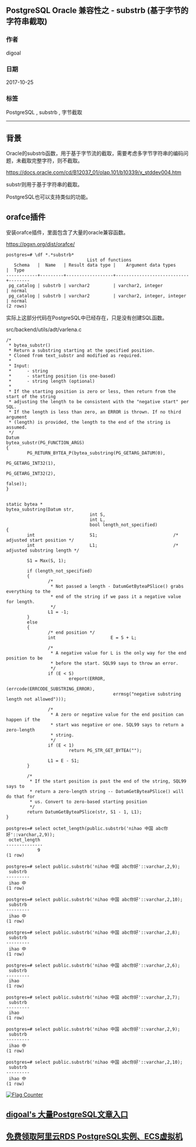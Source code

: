 ## PostgreSQL Oracle 兼容性之 - substrb (基于字节的字符串截取)  
                                 
### 作者                
digoal                
                
### 日期                 
2017-10-25                
                  
### 标签                
PostgreSQL , substrb , 字节截取    
                            
----                            
                             
## 背景      
Oracle的substrb函数，用于基于字节流的截取，需要考虑多字节字符串的编码问题，未截取完整字符，则不截取。  
  
https://docs.oracle.com/cd/B12037_01/olap.101/b10339/x_stddev004.htm  
  
substr则用于基于字符串的截取。  
  
PostgreSQL也可以支持类似的功能。  
  
## orafce插件  
安装orafce插件，里面包含了大量的oracle兼容函数。  
  
https://pgxn.org/dist/orafce/   
  
```  
postgres=# \df *.*substrb*  
                               List of functions  
   Schema   |  Name   | Result data type |    Argument data types     |  Type    
------------+---------+------------------+----------------------------+--------  
 pg_catalog | substrb | varchar2         | varchar2, integer          | normal  
 pg_catalog | substrb | varchar2         | varchar2, integer, integer | normal  
(2 rows)  
```  
  
实际上这部分代码在PostgreSQL中已经存在，只是没有创建SQL函数。  
  
src/backend/utils/adt/varlena.c  
  
```  
/*  
 * bytea_substr()  
 * Return a substring starting at the specified position.  
 * Cloned from text_substr and modified as required.  
 *  
 * Input:  
 *      - string  
 *      - starting position (is one-based)  
 *      - string length (optional)  
 *  
 * If the starting position is zero or less, then return from the start of the string  
 * adjusting the length to be consistent with the "negative start" per SQL.  
 * If the length is less than zero, an ERROR is thrown. If no third argument  
 * (length) is provided, the length to the end of the string is assumed.  
 */  
Datum  
bytea_substr(PG_FUNCTION_ARGS)  
{  
        PG_RETURN_BYTEA_P(bytea_substring(PG_GETARG_DATUM(0),  
                                                                          PG_GETARG_INT32(1),  
                                                                          PG_GETARG_INT32(2),  
                                                                          false));  
}  
  
  
static bytea *  
bytea_substring(Datum str,  
                                int S,  
                                int L,  
                                bool length_not_specified)  
{  
        int                     S1;                             /* adjusted start position */  
        int                     L1;                             /* adjusted substring length */  
  
        S1 = Max(S, 1);  
  
        if (length_not_specified)  
        {  
                /*  
                 * Not passed a length - DatumGetByteaPSlice() grabs everything to the  
                 * end of the string if we pass it a negative value for length.  
                 */  
                L1 = -1;  
        }  
        else  
        {  
                /* end position */  
                int                     E = S + L;  
  
                /*  
                 * A negative value for L is the only way for the end position to be  
                 * before the start. SQL99 says to throw an error.  
                 */  
                if (E < S)  
                        ereport(ERROR,  
                                        (errcode(ERRCODE_SUBSTRING_ERROR),  
                                         errmsg("negative substring length not allowed")));  
  
                /*  
                 * A zero or negative value for the end position can happen if the  
                 * start was negative or one. SQL99 says to return a zero-length  
                 * string.  
                 */  
                if (E < 1)  
                        return PG_STR_GET_BYTEA("");  
  
                L1 = E - S1;  
        }  
  
        /*  
         * If the start position is past the end of the string, SQL99 says to  
         * return a zero-length string -- DatumGetByteaPSlice() will do that for  
         * us. Convert to zero-based starting position  
         */  
        return DatumGetByteaPSlice(str, S1 - 1, L1);  
}  
```  
   
```
postgres=# select octet_length(public.substrb('nihao 中国 abc你好'::varchar,2,9));
 octet_length 
--------------
            9
(1 row)

postgres=# select public.substrb('nihao 中国 abc你好'::varchar,2,9);
 substrb 
---------
 ihao 中
(1 row)

postgres=# select public.substrb('nihao 中国 abc你好'::varchar,2,10);
 substrb 
---------
 ihao 中
(1 row)

postgres=# select public.substrb('nihao 中国 abc你好'::varchar,2,8);
 substrb 
---------
 ihao 中
(1 row)

postgres=# select public.substrb('nihao 中国 abc你好'::varchar,2,6);
 substrb 
---------
 ihao 
(1 row)

postgres=# select public.substrb('nihao 中国 abc你好'::varchar,2,7);
 substrb 
---------
 ihao 
(1 row)

postgres=# select public.substrb('nihao 中国 abc你好'::varchar,2,9);
 substrb 
---------
 ihao 中
(1 row)

postgres=# select public.substrb('nihao 中国 abc你好'::varchar,2,10);
 substrb 
---------
 ihao 中
(1 row)
```
   
  
<a rel="nofollow" href="http://info.flagcounter.com/h9V1"  ><img src="http://s03.flagcounter.com/count/h9V1/bg_FFFFFF/txt_000000/border_CCCCCC/columns_2/maxflags_12/viewers_0/labels_0/pageviews_0/flags_0/"  alt="Flag Counter"  border="0"  ></a>  
  
  
  
  
  
  
## [digoal's 大量PostgreSQL文章入口](https://github.com/digoal/blog/blob/master/README.md "22709685feb7cab07d30f30387f0a9ae")
  
  
## [免费领取阿里云RDS PostgreSQL实例、ECS虚拟机](https://free.aliyun.com/ "57258f76c37864c6e6d23383d05714ea")
  
